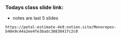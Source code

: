 ### Todays class slide link:

- notes are last 5 slides

```link
https://petal-estimate-4e9.notion.site/Monorepos-b40e9c44a2ee4fe3badc3883841fc2c0
```